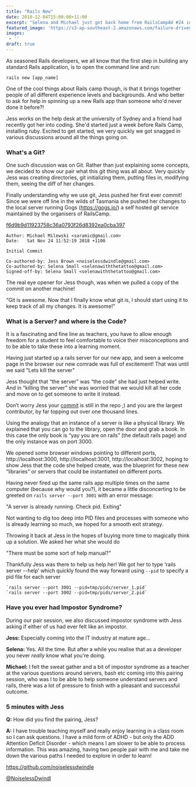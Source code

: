 ```yaml
---
title: "Rails New"
date: 2018-12-04T15:00:00+11:00
excerpt: "Selena and Michael just got back home from RailsCampAU #24 in Tasmania and it was an epic weekend!  An intensive but fun trip filled with learning and laughs."
featured_image: 'https://s3-ap-southeast-2.amazonaws.com/failure-driven-blog/railscamp-24-woodfield-hobart/commit_01_jess_brown_85e0a9dde4d.gif'
images:
 - ''
draft: true
---
```



As seasoned Rails developers, we all know that the first step in building any standard Rails application, is to open the command line and run: 

    rails new [app_name]

One of the cool things about Rails camp though, is that it brings together people of all different experience levels and backgrounds. 
And who better to ask for help in spinning up a new Rails app than someone who'd never done it before?!

Jess works on the help desk at the university of Sydney and a friend had recently got her into coding. She'd started just a week before Rails Camp, installing ruby.
Excited to get started, we very quickly we got snagged in various discussions around all the things going on.

### What's a Git?

One such discussion was on Git. Rather than just explaining some concepts, we decided to show our pair what this git thing was all about.
Very quickly Jess was creating directories, git initializing them, putting files in, modifying them, seeing the diff of her changes. 

Finally understanding why we use git, Jess pushed her first ever commit! Since we were off line in the wilds of Tasmania she pushed her changes to the local server running 
Gogs (https://gogs.io/) a self hosted git service maintained by the organisers of RailsCamp.

[f6d9b9d11923758c36a0793f26d8392ea0cba397](https://github.com/failure-driven/railscamp-search-term/commit/f6d9b9d11923758c36a0793f26d8392ea0cba397)
    
    Author: Michael Milewski <saramic@gmail.com>
    Date:   Sat Nov 24 11:52:19 2018 +1100

    Initial Commit
    
    Co-authored-by: Jess Brown <noiselessdwindle@gmail.com>
    Co-authored-by: Selena Small <selenawiththetattoo@gmail.com>
    Signed-off-by: Selena Small <selenawiththetattoo@gmail.com>

The real eye opener for Jess though, was when we pulled a copy of the commit on another machine! 

“Git is awesome. Now that I finally know what git is, I should start using it to keep track of all my changes. It is awesome!”

### What is a Server? and where is the Code?

It is a fascinating and fine line as teachers, you have to allow enough freedom for a student to feel comfortable 
to voice their misconceptions and to be able to take these into a learning moment.

Having just started up a rails server for our new app, and seen a welcome page in the browser our new comrade was full of excitement!
That was until we said "Lets kill the server"

Jess thought that “the server” was “the code” she had just helped write. And in “killing the server” she was worried 
that we would kill all her code and move on to get someone to write it instead.

Don’t worry Jess your [commit](https://github.com/failure-driven/railscamp-search-term/graphs/contributors) is still in the repo ;) 
and you are the largest contributor, by far topping out over one thousand lines. 
 
Using the analogy that an instance of a server is like a physical library. We explained that you can go to the library, 
open the door and grab a book. In this case the only book is “yay you are on rails” (the default rails page) and the only instance was on port 3000.
 
We opened some browser windows pointing to different ports, http://localhost:3000, http://localhost:3001, http://localhost:3002, hoping to show
Jess that the code she helped create, was the blueprint for these new “libraries” or servers that could be instantiated on different ports.

Having never fired up the same rails app multiple times on the same computer (because why would you?), it became a little
disconcerting to be greeted on `rails server --port 3001` with an error message:

"A server is already running. Check pid. Exiting"

Not wanting to dig too deep into PID files and processes with someone who is already learning so much, we hoped for a smooth exit strategy.

Throwing it back at Jess in the hopes of buying more time to magically think up a solution. We asked her what she would do 

"There must be some sort of help manual?"

Thankfully Jess was there to help us help her! We got her to type ‘rails server --help’ which quickly found the way forward using 
`--pid` to specify a pid file for each server
    
    `rails server --port 3001 --pid=tmp/pids/server_1.pid`
    `rails server --port 3002 --pid=tmp/pids/server_2.pid`
    

### Have you ever had Impostor Syndrome?

During our pair session, we also discussed impostor syndrome with Jess asking if either of us had ever felt like an impostor.

**Jess:** Especially coming into the IT industry at mature age...

**Selena:** Yes. All the time. But after a while you realise that as a developer you never _really_ know what you're doing.

**Michael:** I felt the sweat gather and a bit of impostor syndrome as a teacher at the various questions around servers, 
bash etc coming into this pairing session, who was I to be able to help someone understand servers and rails, there was 
a lot of pressure to finish with a pleasant and successful outcome.

### 5 minutes with Jess

**Q:** How did you find the pairing, Jess?

**A:** I have trouble teaching myself and really enjoy learning in a class room so I can ask questions.
I have a mild form of ADHD - but only the ADD Attention Deficit Disorder - which means I am slower to be able to process information.
This was amazing, having two people pair with me and take me down the various paths I needed to explore in order to learn!




https://github.com/noiselessdwindle

[@NoiselessDwindl](https://twitter.com/NoiselessDwindl)

